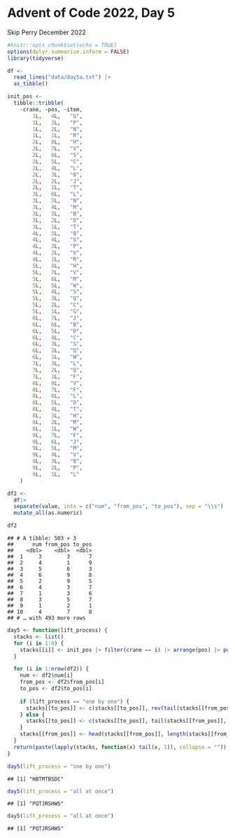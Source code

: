 Advent of Code 2022, Day 5
================
Skip Perry
December 2022

``` r
#knitr::opts_chunk$set(echo = TRUE)
options(dplyr.summarise.inform = FALSE)
library(tidyverse)
```

``` r
df <- 
  read_lines("data/day5a.txt") |> 
  as_tibble()

init_pos <- 
  tibble::tribble(
    ~crane, ~pos, ~item,
        1L,   4L,   "G",
        1L,   3L,   "P",
        1L,   2L,   "N",
        1L,   1L,   "R",
        2L,   8L,   "H",
        2L,   7L,   "V",
        2L,   6L,   "S",
        2L,   5L,   "C",
        2L,   4L,   "L",
        2L,   3L,   "B",
        2L,   2L,   "J",
        2L,   1L,   "T",
        3L,   6L,   "L",
        3L,   5L,   "N",
        3L,   4L,   "M",
        3L,   3L,   "B",
        3L,   2L,   "D",
        3L,   1L,   "T",
        4L,   5L,   "B",
        4L,   4L,   "S",
        4L,   3L,   "P",
        4L,   2L,   "V",
        4L,   1L,   "R",
        5L,   8L,   "H",
        5L,   7L,   "V",
        5L,   6L,   "M",
        5L,   5L,   "W",
        5L,   4L,   "S",
        5L,   3L,   "Q",
        5L,   2L,   "C",
        5L,   1L,   "G",
        6L,   7L,   "J",
        6L,   6L,   "B",
        6L,   5L,   "D",
        6L,   4L,   "C",
        6L,   3L,   "S",
        6L,   2L,   "Q",
        6L,   1L,   "W",
        7L,   3L,   "L",
        7L,   2L,   "Q",
        7L,   1L,   "F",
        8L,   8L,   "V",
        8L,   7L,   "F",
        8L,   6L,   "L",
        8L,   5L,   "D",
        8L,   4L,   "T",
        8L,   3L,   "H",
        8L,   2L,   "M",
        8L,   1L,   "W",
        9L,   7L,   "F",
        9L,   6L,   "J",
        9L,   5L,   "M",
        9L,   4L,   "V",
        9L,   3L,   "B",
        9L,   2L,   "P",
        9L,   1L,   "L"
    )
```

``` r
df2 <- 
  df|> 
  separate(value, into = c("num", "from_pos", "to_pos"), sep = "\\s") |> 
  mutate_all(as.numeric)

df2
```

    ## # A tibble: 503 × 3
    ##      num from_pos to_pos
    ##    <dbl>    <dbl>  <dbl>
    ##  1     3        3      7
    ##  2     4        1      9
    ##  3     5        6      3
    ##  4     6        9      8
    ##  5     2        9      5
    ##  6     4        3      7
    ##  7     1        3      6
    ##  8     3        5      7
    ##  9     1        2      1
    ## 10     4        7      8
    ## # … with 493 more rows

``` r
day5 <- function(lift_process) {
  stacks <- list()
  for (i in 1:9) {
    stacks[[i]] <- init_pos |> filter(crane == i) |> arrange(pos) |> pull(item)
  }

  for (i in 1:nrow(df2)) {
    num <- df2$num[i]
    from_pos <- df2$from_pos[i]
    to_pos <- df2$to_pos[i]
  
    if (lift_process == "one by one") {
      stacks[[to_pos]] <- c(stacks[[to_pos]], rev(tail(stacks[[from_pos]], num)))
    } else {
      stacks[[to_pos]] <- c(stacks[[to_pos]], tail(stacks[[from_pos]], num))
    }
    stacks[[from_pos]] <- head(stacks[[from_pos]], length(stacks[[from_pos]]) - num)
  }
  return(paste(lapply(stacks, function(x) tail(x, 1)), collapse = ""))
}
```

``` r
day5(lift_process = "one by one")
```

    ## [1] "HBTMTBSDC"

``` r
day5(lift_process = "all at once")
```

    ## [1] "PQTJRSHWS"

``` r
day5(lift_process = "all at once")
```

    ## [1] "PQTJRSHWS"
